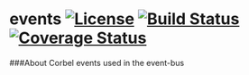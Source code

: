 # events [![License](http://img.shields.io/badge/license-Apache2-blue.svg?style=flat)](http://www.apache.org/licenses/LICENSE-2.0.txt) [![Build Status](https://travis-ci.org/bq/events.svg?branch=master)](https://travis-ci.org/bq/events) [![Coverage Status](https://coveralls.io/repos/bq/events/badge.svg)](https://coveralls.io/r/bq/events)

###About
Corbel events used in the event-bus
